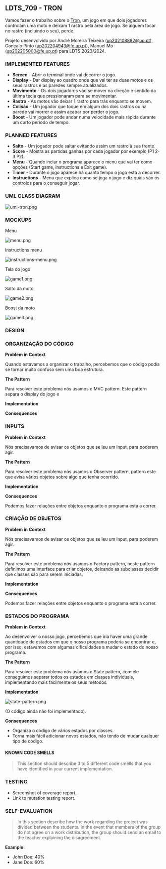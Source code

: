 ## LDTS_709 - TRON

Vamos fazer o trabalho sobre o [Tron](https://en.wikipedia.org/wiki/Tron_(video_game)), um jogo em que dois jogadores controlam uma moto e deixam 1 rastro pela área de jogo. Se alguém tocar no rastro (incluindo o seu), perde.

Projeto desenvolvido por André Moreira Teixeira (up202108882@up.pt), Gonçalo Pinto (up202204943@fe.up.pt), Manuel Mo (up202205000@fe.up.pt) para LDTS 2023/2024.

### IMPLEMENTED FEATURES

- **Screen** - Abrir o terminal onde vai decorrer o jogo.
- **Display** - Dar display ao quadro onde que vai ter as duas motos e os seus rastros e as paredes sempre atualizados.
- **Movimento** - Os dois jogadores vão se mover na direção e sentido da última tecla que pressionaram para se movimentar.
- **Rastro** - As motos vão deixar 1 rastro para trás enquanto se movem.
- **Colisão** - Um jogador que toque em algum dos dois rastros ou na parede vai morrer e assim acabar por perder o jogo.
- **Boost** - Um jogador pode andar numa velocidade mais rápida durante um curto período de tempo.

### PLANNED FEATURES

- **Salto** - Um jogador pode saltar evitando assim um rastro à sua frente.
- **Score** - Mostra as partidas ganhas por cada jogador por exemplo (P1 2-3 P2).
- **Menu** - Quando inciar o programa aparece o menu que vai ter como opções (Start game, instructions e Exit game).
- **Timer** - Durante o jogo aparece há quanto tempo o jogo está a decorrer.
- **Instructions** - Menu que explica como se joga o jogo e diz quais são os controlos para o conseguir jogar.

### UML CLASS DIAGRAM

![uml-tron.png](Images%2Fuml-tron.png)

### MOCKUPS

Menu

![menu.png](images%2Fmenu.png)

Instructions menu

![instructions-menu.png](images%2Finstructions-menu.png)

Tela do jogo

![game1.png](images%2Fgame1.png)

Salto da moto

![game2.png](images%2Fgame2.png)

Boost da moto

![game3.png](images%2Fgame3.png)


### DESIGN

### ORGANIZAÇÃO DO CÓDIGO

**Problem in Context**

Quando estavamos a organizar o trabalho, percebemos que o código podia se tornar muito confuso sem uma boa estrutura.

**The Pattern**

Para resolver este problema nós usamos o MVC pattern. Este pattern separa o display do jogo e

**Implementation**



**Consequences**



### INPUTS

**Problem in Context**

Nós precisavamos de avisar os objetos que se leu um input, para poderem agir.

**The Pattern**

Para resolver este problema nós usamos o Observer pattern, pattern este que avisa vários objetos sobre algo que tenha ocorrido.

**Implementation**



**Consequences**

Podemos fazer relações entre objetos enquanto o programa está a correr.

### CRIAÇÃO DE OBJETOS

**Problem in Context**

Nós precisavamos de avisar os objetos que se leu um input, para poderem agir.

**The Pattern**

Para resolver este problema nós usamos o Factory pattern, neste pattern definimos uma interface para criar objetos, deixando as subclasses decidir que classes são para serem iniciadas.

**Implementation**



**Consequences**

Podemos fazer relações entre objetos enquanto o programa está a correr.

### ESTADOS DO PROGRAMA

**Problem in Context**

Ao desenvolver o nosso jogo, percebemos que iria haver uma grande quantidade de estados em que o nosso programa poderia se encontrar e, por isso, estavamos com algumas dificuldades a mudar o estado do nosso programa.

**The Pattern**

Para resolver este problema nós usamos o State pattern, com ele conseguimos separar todos os estados em classes individuais, implementando mais facilmente os seus métodos.

**Implementation**

![state-pattern.png](images%2Fstate-pattern.png)

(O código ainda não foi implementado).

**Consequences**

- Organiza o código de vários estados por classes.
- Torna mais fácil adicionar novos estados, não tendo de mudar qualquer tipo de código.

#### KNOWN CODE SMELLS

> This section should describe 3 to 5 different code smells that you have identified in your current implementation.

### TESTING

- Screenshot of coverage report.
- Link to mutation testing report.

### SELF-EVALUATION

> In this section describe how the work regarding the project was divided between the students. In the event that members of the group do not agree on a work distribution, the group should send an email to the teacher explaining the disagreement.

**Example**:

- John Doe: 40%
- Jane Doe: 60%